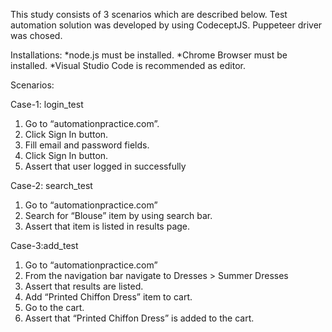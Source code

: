 This study consists of 3 scenarios which are described below. 
Test automation solution was developed by using CodeceptJS. Puppeteer driver was chosed.

Installations:
*node.js must be installed.
*Chrome Browser must be installed.
*Visual Studio Code is recommended as editor.

Scenarios:

Case-1: login_test
1. Go to “automationpractice.com”.
2. Click Sign In button.
3. Fill email and password fields.
4. Click Sign In button.
5. Assert that user logged in successfully

Case-2: search_test
1. Go to “automationpractice.com”
2. Search for “Blouse” item by using search bar.
3. Assert that item is listed in results page.

Case-3:add_test
1. Go to “automationpractice.com”
2. From the navigation bar navigate to Dresses > Summer Dresses
3. Assert that results are listed.
4. Add “Printed Chiffon Dress” item to cart.
5. Go to the cart.
6. Assert that “Printed Chiffon Dress” is added to the cart.
